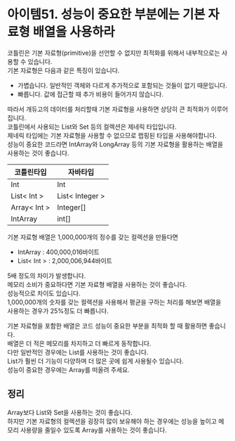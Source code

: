 # 아이템51. 성능이 중요한 부분에는 기본 자료형 배열을 사용하라
코틀린은 기본 자료형(primitive)을 선언할 수 없지만 최적화를 위해서 내부적으로는 사용할 수 있습니다.<br>
기본 자료형은 다음과 같은 특징이 있습니다.
- 가볍습니다. 일반적인 객체와 다르게 추가적으로 포함되는 것들이 없기 때문입니다.
- 빠릅니다. 값에 접근할 때 추가 비용이 들어가지 않습니다.

따라서 개듀고의 데이터를 처리할때 기본 자료형을 사용하면 상당히 큰 최적화가 이루어집니다.<br>
코틀린에서 사용되는 List와 Set 등의 컬렉션은 제네릭 타입입니다.<br>
제네릭 타입에는 기본 자료형을 사용할 수 없으므로 랩핑된 타입을 사용해야합니다.<br>
성능이 중요한 코드라면 IntArray와 LongArray 등의 기본 자료형을 활용하는 배열을 사용하는 것이 좋습니다.

| 코틀린타입        | 자바타입            |
|--------------|-----------------|
| Int          | Int             |
| List< Int >  | List< Integer > |
| Array< Int > | Integer[]       |
| IntArray     | int[]           |

기본 자료형 배열은 1,000,000개의 정수를 갖는 컬렉션을 만들다면
- IntArray : 400,000,016바이트
- List< Int > : 2,000,006,944바이트

5배 정도의 차이가 발생합니다.<br>
메모리 소비가 중요하다면 기본 자료형 배열을 사용하는 것이 좋습니다.<br>
성능적으로 차이도 있습니다.<br>
1,000,000개의 숫자를 갖는 컬렉션을 사용해서 평균을 구하는 처리를 해보면 배열을 사용하는 경우가 25%정도 더 빠릅니다.

기본 자료형을 포함한 배열은 코드 성능이 중요한 부분을 최적화 할 때 활용하면 좋습니다.<br>
배열은 더 적은 메모리를 차지하고 더 빠르게 동작합니다.<br>
다만 일반적인 경우에는 List를 사용하는 것이 좋습니다.<br>
List가 훨씬 더 기능이 다양하며 더 많은 곳에 쉽게 사용될수 있습니다.<br>
성능이 중요한 경우에는 Array를 떠올려 주세요.

## 정리
Array보다 List와 Set을 사용하는 것이 좋습니다.<br>
하지만 기본 자료형의 컬렉션을 굉장히 많이 보유해야 하는 경우에는 성능을 높이고 메모리 사용량을 줄일수 있도록 Array를 사용하는 것이 좋습니다.
